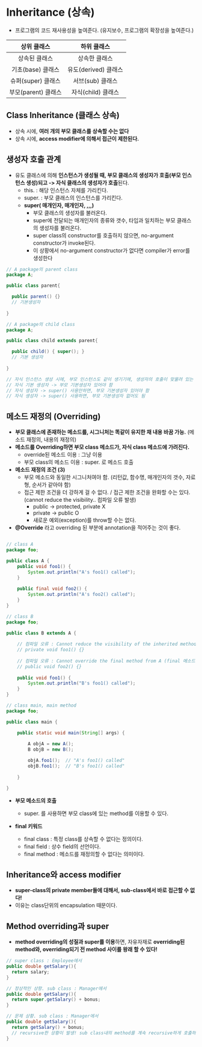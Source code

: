 # Inheritance (상속)

  - 프로그램의 코드 재사용성을 높여준다. (유지보수, 프로그램의 확장성을 높여준다.)

  |상위 클래스|하위 클래스|
  |:---:|:---:|
  |상속된 클래스|상속한 클래스|
  |기초(base) 클래스|유도(derived) 클래스|
  |슈퍼(super) 클래스|서브(sub) 클래스|
  |부모(parent) 클래스|자식(child) 클래스|

## Class Inheritance (클래스 상속) 

  - 상속 시에, **여러 개의 부모 클래스를 상속할 수는 없다**
  - 상속 시에, **access modifier에 의해서 접근이 제한된다.**
  
## 생성자 호출 관계
  
  - 유도 클래스에 의해 **인스턴스가 생성될 때, 부모 클래스의 생성자가 호출(부모 인스턴스 생성)되고 -> 자식 클래스의 생성자가 호출**된다.
    - this. : 해당 인스턴스 자체를 가리킨다.
    - super. : 부모 클래스의 인스턴스를 가리킨다.
    - **super( 매개인자, 매개인자, ,,,)**
      - 부모 클래스의 생성자를 불러온다.
      - super에 전달되는 매개인자의 종류와 갯수, 타입과 일치하는 부모 클래스의 생성자를 불러온다.
      - super class의 constructor를 호출하지 않으면, no-argument constructor가 invoke된다.
      - 이 상황에서 no-argument constructor가 없다면 compiler가 error를 생성한다
    
```java
// A package의 parent class
package A;

public class parent{

  public parent() {}
  // 기본생성자
  
}

// A package의 child class
package A;

public class child extends parent{

  public child() { super(); }
  // 기본 생성자
  
}

// 자식 인스턴스 생성 시에, 부모 인스턴스도 같이 생기기에, 생성자의 호출이 맞물려 있는 것이므로..!
// 자식 기본 생성자 -> 부모 기본생성자 있어야 함
// 자식 생성자 -> super() 사용안하면, 부모 기본생성자 있어야 함
// 자식 생성자 -> super() 사용하면, 부모 기본생성자 없어도 됨

```

## 메소드 재정의 (Overriding)

  - **부모 클래스에 존재하는 메소드를, 시그니처는 똑같이 유지한 채 내용 바꿈 가능.** (메소드 재정의, 내용의 재정의)
  - **메소드를 Overriding하면 부모 class 메소드가, 자식 class 메소드에 가려진다.**
    - override된 메소드 이용 : 그냥 이용
    - 부모 class의 메소드 이용 : super. 로 메소드 호출
  - **메소드 재정의 조건 (3)**
    - 부모 메소드와 동일한 시그니처여야 함. (리턴값, 함수명, 매개인자의 갯수, 자료형, 순서가 같아야 함)
    - 접근 제한 조건을 더 강하게 걸 수 없다. / 접근 제한 조건을 완화할 수는 있다. (cannot reduce the visibility.. 컴파일 오류 발생)
      - public -> protected, private X
      - private -> public O
      - 새로운 예외(exception)를 throw할 수는 없다.
  - **@Override** 라고 overriding 된 부분에 annotation을 적어주는 것이 좋다.

```java

// class A
package foo;

public class A {
	public void foo1() {
		System.out.println("A's foo1() called");
	}
	
	public final void foo2() {
		System.out.println("A's foo2() called");
	}
}

// class B
package foo;

public class B extends A {
	
	// 컴파일 오류 : Cannot reduce the visibility of the inherited method from A (제한 강화 불가)
	// private void foo1() {}
	
	// 컴파일 오류 : Cannot override the final method from A (final 메소드 재정의 불가)
	// public void foo2() {}
	
	public void foo1() {
		System.out.println("B's foo1() called");
	}
}

// class main, main method
package foo;

public class main {

	public static void main(String[] args) {
		
		A objA = new A();
		B objB = new B();

		objA.foo1();  // "A's foo1() called"
		objB.foo1();  // "B's foo1() called"
		
	}

}

```

  - **부모 메소드의 호출**
    - super. 를 사용하면 부모 class에 있는 method를 이용할 수 있다.
    
  - **final 키워드**
    - final class : 특정 class를 상속할 수 없다는 정의이다.
    - final field : 상수 field의 선언이다.
    - final method : 메소드를 재정의할 수 없다는 의미이다.

## Inheritance와 access modifier
  - **super-class의 private member들에 대해서, sub-class에서 바로 접근할 수 없다!**
  - 이유는 class단위의 encapsulation 때문이다.

## Method overriding과 super
  - **method overriding의 성질과 super를 이용**하면, 자유자재로 **overriding된 method와, overriding되기 전 method 사이를 왕래 할 수 있다!**


```java
// super class : Employee에서
public double getSalary(){
  return salary;
}

// 정상적인 상항. sub class : Manager에서
public double getSalary(){
  return super.getSalary() + bonus;
}

// 문제 상황. sub class : Manager에서
public double getSalary(){
  return getSalary() + bonus;
  // recursive한 상황이 발생! sub class내의 method를 계속 recursive하게 호출하는 문제.
}
```







